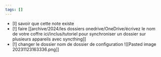 ```yaml
---
tags: []
---
```

- [I] savoir que cette note existe
- [!] faire [[archive/2024/les dossiers onedrive/OneDrive/écrivez le nom de votre coffre ici/inclus/tutoriel pour synchroniser un dossier sur plusieurs appareils avec syncthing]]
- [!] changer le dossier nom de dossier de configuration
	![[Pasted image 20231123163336.png]] 